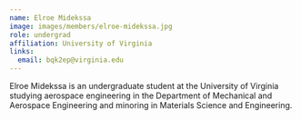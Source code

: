 ```yaml
---
name: Elroe Midekssa
image: images/members/elroe-midekssa.jpg
role: undergrad
affiliation: University of Virginia
links:
  email: bqk2ep@virginia.edu
---
```


Elroe Midekssa is an undergraduate student at the University of Virginia studying aerospace engineering in the Department of Mechanical and Aerospace Engineering and minoring in Materials Science and Engineering. 